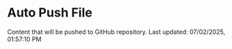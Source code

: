 # Auto Push File

Content that will be pushed to GitHub repository.
Last updated: 07/02/2025, 01:57:10 PM